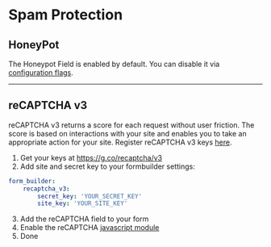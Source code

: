 # Spam Protection

## HoneyPot
The Honeypot Field is enabled by default. You can disable it via [configuration flags](100_ConfigurationFlags.md).

***

## reCAPTCHA v3
reCAPTCHA v3 returns a score for each request without user friction. 
The score is based on interactions with your site and enables you to take an appropriate action for your site. 
Register reCAPTCHA v3 keys [here](https://g.co/recaptcha/v3).

1. Get your keys at https://g.co/recaptcha/v3
2. Add site and secret key to your formbuilder settings:

```yaml
form_builder:
    recaptcha_v3:
        secret_key: 'YOUR_SECRET_KEY'
        site_key: 'YOUR_SITE_KEY'
```

3. Add the reCAPTCHA field to your form
4. Enable the reCAPTCHA [javascript module](./91_Javascript.md#recaptcha-v3-extension)
4. Done